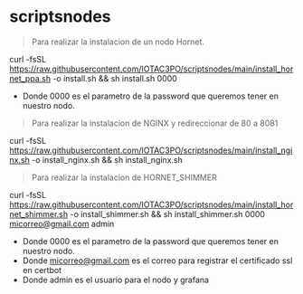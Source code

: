 # scriptsnodes

> Para realizar la instalacion de un nodo Hornet.

curl -fsSL https://raw.githubusercontent.com/IOTAC3PO/scriptsnodes/main/install_hornet_ppa.sh -o install.sh && sh install.sh 0000

- Donde 0000 es el parametro de la password que queremos tener en nuestro nodo.


> Para realizar la instalacion de NGINX y redireccionar de 80 a 8081

curl -fsSL https://raw.githubusercontent.com/IOTAC3PO/scriptsnodes/main/install_nginx.sh -o install_nginx.sh && sh install_nginx.sh


> Para realizar la instalacion de HORNET_SHIMMER 

curl -fsSL https://raw.githubusercontent.com/IOTAC3PO/scriptsnodes/main/install_hornet_shimmer.sh -o install_shimmer.sh && sh install_shimmer.sh 0000 micorreo@gmail.com admin

- Donde 0000 es el parametro de la password que queremos tener en nuestro nodo.
- Donde micorreo@gmail.com es el correo para registrar el certificado ssl en certbot
- Donde admin es el usuario para el nodo y grafana
